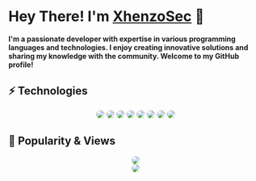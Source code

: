 # Hey There! I'm [XhenzoSec](https://github.com/XhenzoSec) 👋

**I'm a passionate developer with expertise in various programming languages and technologies. I enjoy creating innovative solutions and sharing my knowledge with the community. Welcome to my GitHub profile!**

## ⚡ Technologies

<div align="center">
    <img style="border-radius: 25px;" src="https://img.shields.io/badge/c++-%2300599C.svg?style=for-the-badge&logo=c%2B%2B&logoColor=white">
    <img style="border-radius: 25px;" src="https://img.shields.io/badge/php-%23777BB4.svg?style=for-the-badge&logo=php&logoColor=white">
    <img style="border-radius: 25px;" src="https://img.shields.io/badge/python-3670A0?style=for-the-badge&logo=python&logoColor=ffdd54">
    <img style="border-radius: 25px;" src="https://img.shields.io/badge/shell_script-%23121011.svg?style=for-the-badge&logo=gnu-bash&logoColor=white">
    <img style="border-radius: 25px;" src="https://img.shields.io/badge/javascript-%23323330.svg?style=for-the-badge&logo=javascript&logoColor=%23F7DF1E">
    <img style="border-radius: 25px;" src="https://img.shields.io/badge/java-%23ED8B00.svg?style=for-the-badge&logo=java&logoColor=white">
    <img style="border-radius: 25px;" src="https://img.shields.io/badge/html5-%23E34F26.svg?style=for-the-badge&logo=html5&logoColor=white">
    <img style="border-radius: 25px;" src="https://img.shields.io/badge/go-%2300ADD8.svg?style=for-the-badge&logo=go&logoColor=white">
</div>

## 🌟 Popularity & Views

<div align="center">
    <img style="border-radius: 25px;" src="https://api.visitorbadge.io/api/VisitorHit?user=XhenzoSec&repo=xhenzo&countColor=%237B1E7A">
</div>


<div align="center">
    <img style="border-radius: 25px;" src="https://i.ibb.co.com/qLZ7W9MT/Picsart-25-04-18-21-54-28-031.png">
</div>
